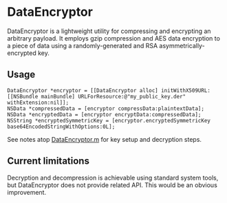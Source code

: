 # DataEncryptor

DataEncryptor is a lightweight utility for compressing and encrypting an arbitrary payload. It employs gzip compression and AES data encryption to a piece of data using a randomly-generated and RSA asymmetrically-encrypted key.

## Usage

```objc
DataEncryptor *encryptor = [[DataEncryptor alloc] initWithX509URL:[[NSBundle mainBundle] URLForResource:@"my_public_key.der" withExtension:nil]];
NSData *compressedData = [encryptor compressData:plaintextData];
NSData *encryptedData = [encryptor encryptData:compressedData];
NSString *encryptedSymmetricKey = [encryptor.encryptedSymmetricKey base64EncodedStringWithOptions:0L];
```

See notes atop [DataEncryptor.m](./DataEncryptor/DataEncryptor.m) for key setup and decryption steps.

## Current limitations

Decryption and decompression is achievable using standard system tools, but DataEncryptor does not provide related API. This would be an obvious improvement.
